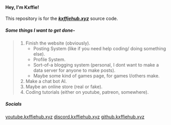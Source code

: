 #### Hey, I'm Kxffie!

This repository is for the ***[kxffiehub.xyz](https://www.kxffiehub.xyz)*** source code.

##### Some things I want to get done-
> 1. Finish the website (obviously).
>    - Posting System (like if you need help coding/ doing something else).
>    - Profile System.
>    - Sort-of-a blogging system (personal, I dont want to make a data server for anyone to make posts).
>    - Maybe some kind of games page, for games I/others make.
> 2. Make a chat bot AI.
> 3. Maybe an online store (real or fake).
> 4. Coding tutorials (either on youtube, patreon, somewhere).

##### Socials
<a href="https://youtube.kxffiehub.xyz">youtube.kxffiehub.xyz</a>
<a href="https://discord.kxffiehub.zyz">discord.kxffiehub.xyz</a>
<a href="https://github.kxffiehub.xyz">github.kxffiehub.xyz</a>

<!-- ##### Donations
Cashapp <a href="https://cash.app/$kxffie">$Kxffie</a> -->